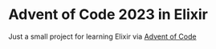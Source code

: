 # Advent of Code 2023 in Elixir

Just a small project for learning Elixir via [Advent of Code](https://adventofcode.com/2023)
